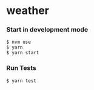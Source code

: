 # weather
###  Start in development mode
```
$ nvm use
$ yarn
$ yarn start
```
###  Run Tests
```
$ yarn test
```
